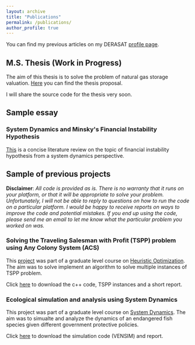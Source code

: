 ```yaml
---
layout: archive
title: "Publications"
permalink: /publications/
author_profile: true
---
```



You can find my previous articles on my DERASAT [profile page](https://www.derasat.org.bh/research-analysis/experts/abdulaziz-aldosseri/).

## M.S. Thesis (Work in Progress)
The aim of this thesis is to solve the problem of natural gas storage valuation. [Here](https:///abdulaziz-aldoseri.github.io/files/MS_thesis/Proposal.pdf) you can find the thesis proposal.

I will share the source code for the thesis very soon.

## Sample essay
### System Dynamics and Minsky's Financial Instability Hypothesis
[This](https:///abdulaziz-aldoseri.github.io/files/SD/Minsky.pdf) is a concise literature review on the topic of financial instability hypothesis from a system dynamics perspective.


## Sample of previous projects
**Disclaimer**: _All code is provided as is. There is no warranty that it runs on your platform, or that it will be appropriate to solve your problem. Unfortunately, I will not be able to reply to questions on how to run the code on a particular platform. I would be happy to receive reports on ways to improve the code and potential mistakes. If you end up using the code, please send me an email to let me know what the particular problem you worked on was._

### Solving the Traveling Salesman with Profit (TSPP) problem using Any Colony System (ACS)
This [project](https:///abdulaziz-aldoseri.github.io/files/TSPP_ACS/Project.pdf) was part of a graduate level course on [Heuristic Optimization](https:///abdulaziz-aldoseri.github.io/files/TSPP_ACS/IE_517_syllabus.PDF). The aim was to solve implement an algorithm to solve multiple instances of TSPP problem.

Click [here](https:///abdulaziz-aldoseri.github.io/files/TSPP_ACS/TSPP.rar) to download the c++ code, TSPP instances and a short report.

### Ecological simulation and analysis using System Dynamics
This project was part of a graduate level course on [System Dynamics](https:///abdulaziz-aldoseri.github.io/files/SD/IE_550_syllabus.PDF). The aim was to simualte and analyze the dynamics of an endangered fish species given different government protective policies.

Click [here](https:///abdulaziz-aldoseri.github.io/files/SD/Project.rar) to download the simulation code (VENSIM) and report.





